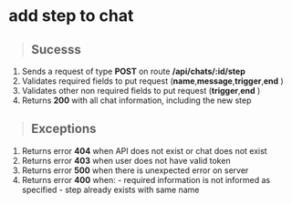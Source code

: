 # add step to chat

> ## Sucesss

1.  Sends a request of type **POST** on route **/api/chats/:id/step**
2.  Validates required fields to put request (**name**,**message**,**trigger**,**end** )
3.  Validates other non required fields to put request (**trigger**,**end** )
4.  Returns **200** with all chat information, including the new step

> ## Exceptions

1.  Returns error **404** when API does not exist or chat does not exist
2.  Returns error **403** when user does not have valid token
3.  Returns error **500** when there is unexpected error on server
4.  Returns error **400** when:
        - required information is not informed as specified
        - step already exists with same name 


